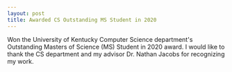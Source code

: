 ```yaml
---
layout: post
title: Awarded CS Outstanding MS Student in 2020
---
```


Won the University of Kentucky Computer Science department's Outstanding Masters of Science (MS) Student in 2020 award. I would like to thank the CS department and my advisor Dr. Nathan Jacobs for recognizing my work.